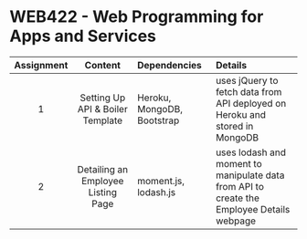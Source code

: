 # WEB422 - Web Programming for Apps and Services

| Assignment |               Content            | Dependencies           | Details                            |
| :--------: | :------------------------------: | :--------------------- | :--------------------------------- |
|      1     | Setting Up API & Boiler Template | Heroku, MongoDB, Bootstrap | uses jQuery to fetch data from API deployed on Heroku and stored in MongoDB |
|      2     | Detailing an Employee Listing Page | moment.js, lodash.js | uses lodash and moment to manipulate data from API to create the Employee Details webpage |

